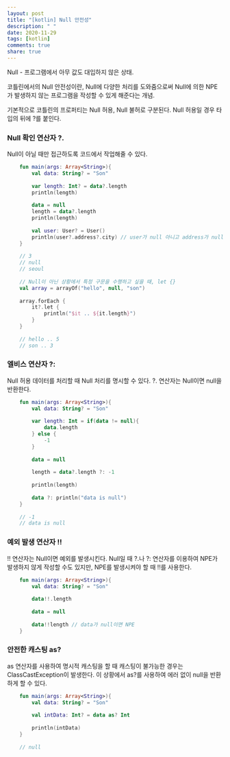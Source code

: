 ```yaml
---
layout: post
title: "[kotlin] Null 안전성"
description: " "
date: 2020-11-29
tags: [kotlin]
comments: true
share: true
---
```


Null - 프로그램에서 아무 값도 대입하지 않은 상태.

코틀린에서의 Null 안전성이란, Null에 다양한 처리를 도와줌으로써 Null에 의한 NPE가 발생하지 않는 프로그램을 작성할 수 있게 해준다는 개념.

기본적으로 코틀린의 프로퍼티는 Null 허용,  Null 불허로 구분된다. Null 허용일 경우 타입의 뒤에 ?를 붙인다.

### Null 확인 연산자 ?.

Null이 아닐 때만 접근하도록 코드에서 작업해줄 수 있다.
```kotlin
    fun main(args: Array<String>){
    	val data: String? = "Son"
    	
    	var length: Int? = data?.length
    	println(length)
    
    	data = null
    	length = data?.length
    	println(length)
    
    	val user: User? = User()
    	println(user?.address?.city) // user가 null 아니고 address가 null 아니면.
    }
    
    // 3
    // null
    // seoul
    
    // Null이 아닌 상황에서 특정 구문을 수행하고 싶을 때, let {}
    val array = arrayOf("hello", null, "son")
    
    array.forEach {
    	it?.let {
    		println("$it .. ${it.length}")
    	}
    }
    
    // hello .. 5
    // son .. 3
```
### 엘비스 연산자 ?:

Null 허용 데이터를 처리할 때 Null 처리를 명시할 수 있다. ?. 연산자는 Null이면 null을 반환한다.
```kotlin
    fun main(args: Array<String>){
    	val data: String? = "Son"
    	
    	var length: Int = if(data != null){
    		data.length
    	} else {
    		-1
    	}
    
    	data = null
    
    	length = data?.length ?: -1
    
    	println(length)
    
    	data ?: println("data is null")
    }
    
    // -1
    // data is null
```
### 예외 발생 연산자 !!

!! 연산자는 Null이면 예외를 발생시킨다. Null일 때 ?.나 ?: 연산자를 이용하여 NPE가 발생하지 않게 작성할 수도 있지만, NPE를 발생시켜야 할 때 !!를 사용한다.
```kotlin
    fun main(args: Array<String>){
    	val data: String? = "Son"
    	
    	data!!.length
    
    	data = null
    
    	data!!length // data가 null이면 NPE
    }
```
### 안전한 캐스팅 as?

as 연산자를 사용하여 명시적 캐스팅을 할 때 캐스팅이 불가능한 경우는 ClassCastException이 발생한다. 이 상황에서 as?를 사용하여 에러 없이 null을 반환하게 할 수 있다.
```kotlin
    fun main(args: Array<String>){
    	val data: String? = "Son"
    	
    	val intData: Int? = data as? Int
    
    	println(intData)
    }
    
    // null
```
